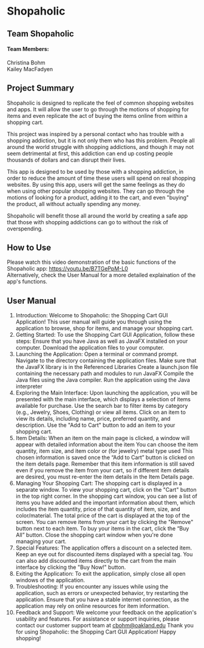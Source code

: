 # Shopaholic
## Team Shopaholic
#### Team Members:
Christina Bohm  
Kailey MacFadyen
## Project Summary
Shopaholic is designed to replicate the feel of common shopping websites and apps. 
It will allow the user to go through the motions of shopping for items and even replicate the act of buying the items online from within a shopping cart.  

This project was inspired by a personal contact who has trouble with a shopping addiction, but it is not only them who has this problem. People all around the world struggle with shopping addictions, and though it may not seem detrimental at first, this addiction can end up costing people thousands of dollars and can disrupt their lives.  

This app is designed to be used by those with a shopping addiction, in order to reduce the amount of time these users will spend on real shopping websites.
By using this app, users will get the same feelings as they do when using other popular shopping websites. They can go through the motions of looking for a product, adding it to the cart, and even "buying" the product, all without actually spending any money.

Shopaholic will benefit those all around the world by creating a safe app that those with shopping addictions can go to without the risk of overspending.

## How to Use
Please watch this video demonstration of the basic functions of the Shopaholic app: https://youtu.be/B7TGePpM-L0  
Alternatively, check the User Manual for a more detailed explaination of the app's functions.

## User Manual
1. Introduction:
Welcome to Shopaholic: the Shopping Cart GUI Application! This user manual will guide you through using the application to browse, shop for items, and manage your shopping cart.
2. Getting Started:
To use the Shopping Cart GUI Application, follow these steps:
Ensure that you have Java as well as JavaFX installed on your computer.
Download the application files to your computer.
3. Launching the Application:
Open a terminal or command prompt.
Navigate to the directory containing the application files.
Make sure that the JavaFX library is in the Referenced Libraries
Create a launch.json file containing the necessary path and modules to run JavaFX
Compile the Java files using the Java compiler.
Run the application using the Java interpreter
4. Exploring the Main Interface:
Upon launching the application, you will be presented with the main interface, which displays a selection of items available for purchase.
Use the search bar to filter items by category (e.g., Jewelry, Shoes, Clothing) or view all items.
Click on an item to view its details, including name, price, preferred quantity, and description.
Use the "Add to Cart" button to add an item to your shopping cart.
5. Item Details:
When an item on the main page is clicked, a window will appear with detailed information about the item
You can choose the item quantity, item size, and item color or (for jewelry) metal type used
This chosen information is saved once the “Add to Cart” button is clicked on the item details page.
Remember that this item information is still saved even if you remove the item from your cart, so if different item details are desired, you must re-enter the item details in the Item Details page.
6. Managing Your Shopping Cart:
The shopping cart is displayed in a separate window.
To view your shopping cart, click on the "Cart" button in the top right corner.
In the shopping cart window, you can see a list of items you have added and the important information about them, which includes the item quantity, price of that quantity of item, size, and color/material.
The total price of the cart is displayed at the top of the screen.
You can remove items from your cart by clicking the "Remove" button next to each item.
To buy your items in the cart, click the “Buy All” button.
Close the shopping cart window when you're done managing your cart.
7. Special Features:
The application offers a discount on a selected item. Keep an eye out for discounted items displayed with a special tag.
You can also add discounted items directly to the cart from the main interface by clicking the "Buy Now!" button.
8. Exiting the Application:
To exit the application, simply close all open windows of the application.
9. Troubleshooting:
If you encounter any issues while using the application, such as errors or unexpected behavior, try restarting the application.
Ensure that you have a stable internet connection, as the application may rely on online resources for item information.
10. Feedback and Support:
We welcome your feedback on the application's usability and features.
For assistance or support inquiries, please contact our customer support team at cbohm@oakland.edu
Thank you for using Shopaholic: the Shopping Cart GUI Application! Happy shopping!
